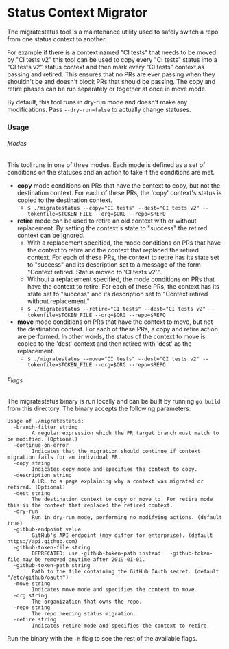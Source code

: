 # Status Context Migrator
The migratestatus tool is a maintenance utility used to safely switch a repo from one status context to another.

For example if there is a context named "CI tests" that needs to be moved by "CI tests v2" this tool can be used to copy every "CI tests" status into a "CI tests v2" status context and then mark every "CI tests" context as passing and retired. This ensures that no PRs are ever passing when they shouldn't be and doesn't block PRs that should be passing. The copy and retire phases can be run separately or together at once in move mode.

By default, this tool runs in dry-run mode and doesn't make any modifications.
Pass `--dry-run=false` to actually change statuses.

### Usage

###### Modes

This tool runs in one of three modes. Each mode is defined as a set of conditions on the statuses and an action to take if the conditions are met.

- **copy** mode conditions on PRs that have the context to copy, but not the destination context. For each of these PRs, the 'copy' context's status is copied to the destination context.
	- `$ ./migratestatus --copy="CI tests" --dest="CI tests v2" --tokenfile=$TOKEN_FILE --org=$ORG --repo=$REPO`
- **retire** mode can be used to retire an old context with or without replacement. By setting the context's state to "success" the retired context can be ignored.
	- With a replacement specified, the mode conditions on PRs that have the context to retire and the context that replaced the retired context. For each of these PRs, the context to retire has its state set to "success" and its description set to a message of the form "Context retired. Status moved to 'CI tests v2'.".
	- Without a replacement specified, the mode conditions on PRs that have the context to retire. For each of these PRs, the context has its state set to "success" and its description set to "Context retired without replacement."
	- `$ ./migratestatus --retire="CI tests" --dest="CI tests v2" --tokenfile=$TOKEN_FILE --org=$ORG --repo=$REPO`
- **move** mode conditions on PRs that have the context to move, but not the destination context. For each of these PRs, a copy and retire action are performed. In other words, the status of the context to move is copied to the 'dest' context and then retired with 'dest' as the replacement.
	- `$ ./migratestatus --move="CI tests" --dest="CI tests v2" --tokenfile=$TOKEN_FILE --org=$ORG --repo=$REPO`

###### Flags

The migratestatus binary is run locally and can be built by running `go build` from this directory. The binary accepts the following parameters:

```
Usage of ./migratestatus:
  -branch-filter string
    	A regular expression which the PR target branch must match to be modified. (Optional)
  -continue-on-error
    	Indicates that the migration should continue if context migration fails for an individual PR.
  -copy string
    	Indicates copy mode and specifies the context to copy.
  -description string
    	A URL to a page explaining why a context was migrated or retired. (Optional)
  -dest string
    	The destination context to copy or move to. For retire mode this is the context that replaced the retired context.
  -dry-run
    	Run in dry-run mode, performing no modifying actions. (default true)
  -github-endpoint value
    	GitHub's API endpoint (may differ for enterprise). (default https://api.github.com)
  -github-token-file string
    	DEPRECATED: use -github-token-path instead.  -github-token-file may be removed anytime after 2019-01-01.
  -github-token-path string
    	Path to the file containing the GitHub OAuth secret. (default "/etc/github/oauth")
  -move string
    	Indicates move mode and specifies the context to move.
  -org string
    	The organization that owns the repo.
  -repo string
    	The repo needing status migration.
  -retire string
    	Indicates retire mode and specifies the context to retire.
```

Run the binary with the `-h` flag to see the rest of the available flags.
